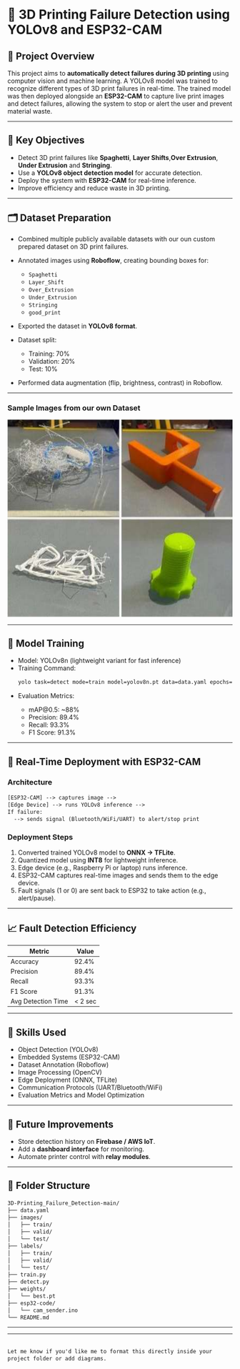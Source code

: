 
# 🧠 3D Printing Failure Detection using YOLOv8 and ESP32-CAM

## 📌 Project Overview

This project aims to **automatically detect failures during 3D printing** using computer vision and machine learning. A YOLOv8 model was trained to recognize different types of 3D print failures in real-time. The trained model was then deployed alongside an **ESP32-CAM** to capture live print images and detect failures, allowing the system to stop or alert the user and prevent material waste.

---

## 🎯 Key Objectives

- Detect 3D print failures like **Spaghetti**, **Layer Shifts**,**Over Extrusion**, **Under Extrusion** and **Stringing**.
- Use a **YOLOv8 object detection model** for accurate detection.
- Deploy the system with **ESP32-CAM** for real-time inference.
- Improve efficiency and reduce waste in 3D printing.

---

## 🗂️ Dataset Preparation

- Combined multiple publicly available datasets with our oun custom prepared dataset on 3D print failures.
- Annotated images using **Roboflow**, creating bounding boxes for:
  - `Spaghetti`
  - `Layer_Shift`
  - `Over_Extrusion`
  - `Under_Extrusion`
  - `Stringing`
  - `good_print`
    
- Exported the dataset in **YOLOv8 format**.
- Dataset split:
  - Training: 70%
  - Validation: 20%
  - Test: 10%
- Performed data augmentation (flip, brightness, contrast) in Roboflow.

---

### Sample Images from our own Dataset
![Sample of Image used in the dataset](https://github.com/Abhi3886/3D-PrintingFailureDetection/blob/main/training_results/sample_images_dataset/sample_image.png)


---

## 🧠 Model Training

- Model: YOLOv8n (lightweight variant for fast inference)
- Training Command:
  ```bash
  yolo task=detect mode=train model=yolov8n.pt data=data.yaml epochs=50 imgsz=640
  ````

* Evaluation Metrics:

  * mAP\@0.5: \~88%
  * Precision: 89.4%
  * Recall: 93.3%
  * F1 Score: 91.3%

---

## 🚀 Real-Time Deployment with ESP32-CAM

### Architecture

```
[ESP32-CAM] --> captures image -->
[Edge Device] --> runs YOLOv8 inference -->
If failure:
  --> sends signal (Bluetooth/WiFi/UART) to alert/stop print
  ```

### Deployment Steps

1. Converted trained YOLOv8 model to **ONNX → TFLite**.
2. Quantized model using **INT8** for lightweight inference.
3. Edge device (e.g., Raspberry Pi or laptop) runs inference.
4. ESP32-CAM captures real-time images and sends them to the edge device.
5. Fault signals (1 or 0) are sent back to ESP32 to take action (e.g., alert/pause).

---

## 📈 Fault Detection Efficiency

| Metric             | Value   |
| ------------------ | ------- |
| Accuracy           | 92.4%   |
| Precision          | 89.4%   |
| Recall             | 93.3%   |
| F1 Score           | 91.3%   |
| Avg Detection Time | < 2 sec |

---

## 🧠 Skills Used

* Object Detection (YOLOv8)
* Embedded Systems (ESP32-CAM)
* Dataset Annotation (Roboflow)
* Image Processing (OpenCV)
* Edge Deployment (ONNX, TFLite)
* Communication Protocols (UART/Bluetooth/WiFi)
* Evaluation Metrics and Model Optimization

---

## 🔮 Future Improvements

* Store detection history on **Firebase / AWS IoT**.
* Add a **dashboard interface** for monitoring.
* Automate printer control with **relay modules**.

---

## 📁 Folder Structure

```
3D-Printing_Failure_Detection-main/
├── data.yaml
├── images/
│   ├── train/
│   ├── valid/
│   └── test/
├── labels/
│   ├── train/
│   ├── valid/
│   └── test/
├── train.py
├── detect.py
├── weights/
│   └── best.pt
├── esp32-code/
│   └── cam_sender.ino
└── README.md
```

---


---

```

Let me know if you'd like me to format this directly inside your project folder or add diagrams.
```
